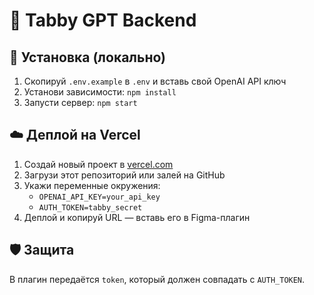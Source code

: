 
# 🧠 Tabby GPT Backend

## 🚀 Установка (локально)
1. Скопируй `.env.example` в `.env` и вставь свой OpenAI API ключ
2. Установи зависимости: `npm install`
3. Запусти сервер: `npm start`

## ☁️ Деплой на Vercel
1. Создай новый проект в [vercel.com](https://vercel.com/)
2. Загрузи этот репозиторий или залей на GitHub
3. Укажи переменные окружения:
   - `OPENAI_API_KEY=your_api_key`
   - `AUTH_TOKEN=tabby_secret`
4. Деплой и копируй URL — вставь его в Figma-плагин

## 🛡 Защита
В плагин передаётся `token`, который должен совпадать с `AUTH_TOKEN`.

